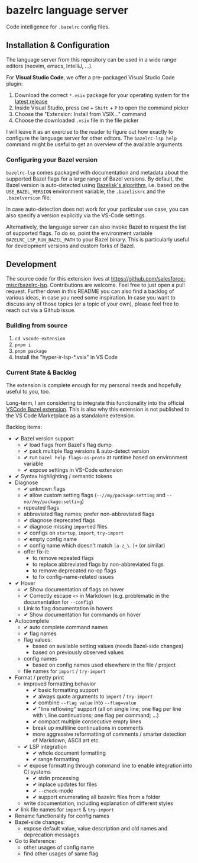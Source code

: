 # bazelrc language server

Code intelligence for `.bazelrc` config files.

## Installation & Configuration

The language server from this repository can be used in a wide range editors (neovim, emacs, IntelliJ, ...).

For **Visual Studio Code**, we offer a pre-packaged Visual Studio Code plugin:

1. Download the correct `*.vsix` package for your operating system for the [latest release](https://github.com/salesforce-misc/bazelrc-lsp/releases/)
2. Inside Visual Studio, press `Cmd` + `Shift` + `P` to open the command picker
3. Choose the "Extension: Install from VSIX..." command
4. Choose the downloaded `.vsix` file in the file picker

I will leave it as an exercise to the reader to figure out how exactly
to configure the language server for other editors. The `bazelrc-lsp help`
command might be useful to get an overview of the available arguments.

### Configuring your Bazel version

`bazelrc-lsp` comes packaged with documentation and metadata about the supported Bazel
flags for a large range of Bazel versions. By default, the Bazel version is auto-detected
using [Bazelisk's algorithm](https://github.com/bazelbuild/bazelisk/tree/master?tab=readme-ov-file#how-does-bazelisk-know-which-bazel-version-to-run), 
i.e. based on the `USE_BAZEL_VERSION` environment variable, the `.bazeliskrc` and the
`.bazelversion` file.

In case auto-detection does not work for your particular use case, you can also specify a version
explicitly via the VS-Code settings.

Alternatively, the language server can also invoke Bazel to request the list of supported flags.
To do so, point the environment variable `BAZELRC_LSP_RUN_BAZEL_PATH` to your Bazel binary. This
is particularly useful for development versions and custom forks of Bazel.

## Development

The source code for this extension lives at https://github.com/salesforce-misc/bazelrc-lsp.
Contributions are welcome. Feel free to just open a pull request.
Further down in this README you can also find a backlog of various ideas, in case you need some inspiration.
In case you want to discuss any of those topics (or a topic of your own), please feel free to reach out via a Github issue.

### Building from source

1. `cd vscode-extension`
2. `pnpm i`
3. `pnpm package`
4. Install the "hyper-ir-lsp-*.vsix" in VS Code

### Current State & Backlog

The extension is complete enough for my personal needs and hopefully useful to you, too.

Long-term, I am considering to integrate this functionality into the official [VSCode Bazel extension](https://github.com/bazelbuild/vscode-bazel). This is also why this extension is not published to the VS Code Marketplace as a standalone extension.

Backlog items:

* ✔ Bazel version support
  * ✔ load flags from Bazel's flag dump
  * ✔ pack multiple flag versions & auto-detect version
  * ✔ run `bazel help flags-as-proto` at runtime based on environment variable
  * ✔ expose settings in VS-Code extension
* ✔ Syntax highlighting / semantic tokens
* Diagnose
  * ✔ unknown flags
  * ✔ allow custom setting flags (`--//my/package:setting` and `--no//my/package:setting`)
  * repeated flags
  * abbreviated flag names; prefer non-abbreviated flags
  * ✔ diagnose deprecated flags
  * ✔ diagnose missing `import`ed files
  * ✔ configs on `startup`, `import`, `try-import`
  * ✔ empty config name
  * ✔ config name which doesn't match `[a-z_\-]+` (or similar)
  * offer fix-it:
    * to remove repeated flags
    * to replace abbreviated flags by non-abbreviated flags
    * to remove deprecated no-op flags
    * to fix config-name-related issues
* ✔ Hover
  * ✔ Show documentation of flags on hover
  * ✔ Correctly escape `<>` in Markdown (e.g. problematic in the documentation for `--config`)
  * Link to flag documentation in hovers
  * ✔ Show documentation for commands on hover
* Autocomplete
  * ✔ auto complete command names
  * ✔ flag names
  * flag values:
    * based on available setting values (needs Bazel-side changes)
    * based on previously observed values
  * config names
    * based on config names used elsewhere in the file / project
  * file names for `import` / `try-import`
* Format / pretty print
  * improved formatting behavior
    * ✔ basic formatting support
    * ✔ always quote arguments to `import` / `try-import`
    * ✔ combine `--flag value` into `--flag=value`
    * ✔ "line reflowing" support (all on single line; one flag per line with `\` line continuations; one flag per command; ...)
    * ✔ compact multiple consecutive empty lines
    * break up multiline continuations in comments
    * more aggressive reformatting of comments / smarter detection of Markdown, ASCII art etc.
  * ✔ LSP integration
    * ✔ whole document formatting
    * ✔ range formatting
  * ✔ expose formatting through command line to enable integration into CI systems
    * ✔ stdin processing
    * ✔ inplace updates for files
    * ✔ `--check`-mode
    * ✔ support enumerating all bazelrc files from a folder
  * write documentation, including explanation of different styles
* ✔ link file names for `import` & `try-import`
* Rename functionality for config names
* Bazel-side changes:
  * expose default value, value description and old names and deprecation messages
* Go to Reference:
  * other usages of config name
  * find other usages of same flag